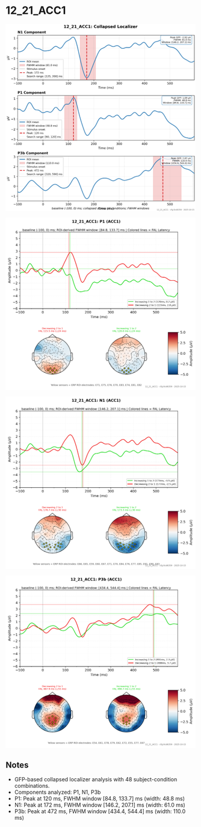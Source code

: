 # 12_21_ACC1

![figure](docs/assets/plots/12_21_ACC1/12_21_ACC1-collapsed_localizer.png)

![figure](docs/assets/plots/12_21_ACC1/12_21_ACC1-P1.png)

![figure](docs/assets/plots/12_21_ACC1/12_21_ACC1-N1.png)

![figure](docs/assets/plots/12_21_ACC1/12_21_ACC1-P3b.png)


## Notes

- GFP-based collapsed localizer analysis with 48 subject-condition combinations.
- Components analyzed: P1, N1, P3b
- P1: Peak at 120 ms, FWHM window [84.8, 133.7] ms (width: 48.8 ms)
- N1: Peak at 172 ms, FWHM window [146.2, 207.1] ms (width: 61.0 ms)
- P3b: Peak at 472 ms, FWHM window [434.4, 544.4] ms (width: 110.0 ms)
